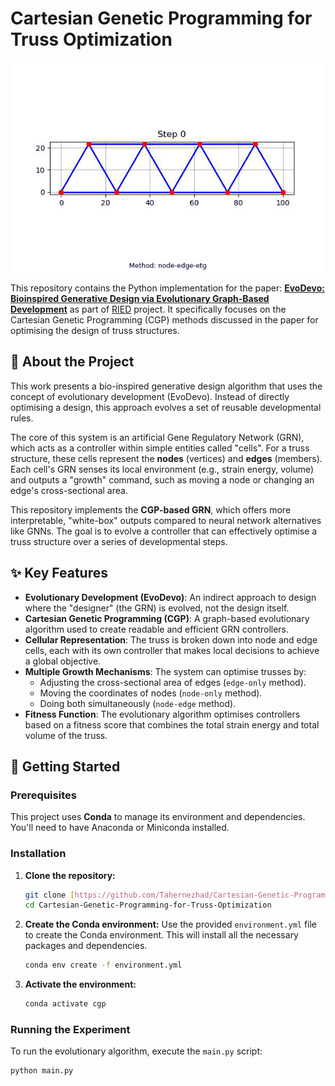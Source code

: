 # Cartesian Genetic Programming for Truss Optimization

<p align="center">
  <img src="assets/best_devo.gif" alt="Development Process of the Truss Structure">
</p>

This repository contains the Python implementation for the paper: **[EvoDevo: Bioinspired Generative Design via Evolutionary Graph-Based Development](https://doi.org/10.3390/a18080467)** as part of [RIED](https://riedesign.org/) project. It specifically focuses on the Cartesian Genetic Programming (CGP) methods discussed in the paper for optimising the design of truss structures.

## 📜 About the Project

This work presents a bio-inspired generative design algorithm that uses the concept of evolutionary development (EvoDevo). Instead of directly optimising a design, this approach evolves a set of reusable developmental rules.

The core of this system is an artificial Gene Regulatory Network (GRN), which acts as a controller within simple entities called "cells". For a truss structure, these cells represent the **nodes** (vertices) and **edges** (members). Each cell's GRN senses its local environment (e.g., strain energy, volume) and outputs a "growth" command, such as moving a node or changing an edge's cross-sectional area.

This repository implements the **CGP-based GRN**, which offers more interpretable, "white-box" outputs compared to neural network alternatives like GNNs. The goal is to evolve a controller that can effectively optimise a truss structure over a series of developmental steps.

## ✨ Key Features

* **Evolutionary Development (EvoDevo)**: An indirect approach to design where the "designer" (the GRN) is evolved, not the design itself.
* **Cartesian Genetic Programming (CGP)**: A graph-based evolutionary algorithm used to create readable and efficient GRN controllers.
* **Cellular Representation**: The truss is broken down into node and edge cells, each with its own controller that makes local decisions to achieve a global objective.
* **Multiple Growth Mechanisms**: The system can optimise trusses by:
    * Adjusting the cross-sectional area of edges (`edge-only` method).
    * Moving the coordinates of nodes (`node-only` method).
    * Doing both simultaneously (`node-edge` method).
* **Fitness Function**: The evolutionary algorithm optimises controllers based on a fitness score that combines the total strain energy and total volume of the truss.

## 🔧 Getting Started

### Prerequisites

This project uses **Conda** to manage its environment and dependencies. You'll need to have Anaconda or Miniconda installed.

### Installation

1.  **Clone the repository:**
    ```bash
    git clone [https://github.com/Tahernezhad/Cartesian-Genetic-Programming-for-Truss-Optimization.git](https://github.com/Tahernezhad/Cartesian-Genetic-Programming-for-Truss-Optimization.git)
    cd Cartesian-Genetic-Programming-for-Truss-Optimization
    ```

2.  **Create the Conda environment:**
    Use the provided `environment.yml` file to create the Conda environment. This will install all the necessary packages and dependencies.
    ```bash
    conda env create -f environment.yml
    ```

3.  **Activate the environment:**
    ```bash
    conda activate cgp
    ```

### Running the Experiment

To run the evolutionary algorithm, execute the `main.py` script:

```bash
python main.py